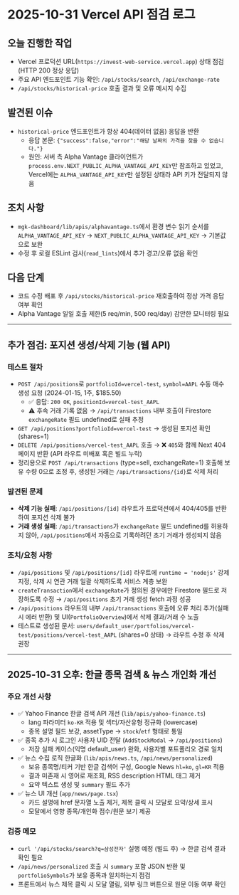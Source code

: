 # 2025-10-31 Vercel API 점검 로그

## 오늘 진행한 작업
- Vercel 프로덕션 URL(`https://invest-web-service.vercel.app`) 상태 점검 (HTTP 200 정상 응답)
- 주요 API 엔드포인트 기능 확인: `/api/stocks/search`, `/api/exchange-rate`
- `/api/stocks/historical-price` 호출 결과 및 오류 메시지 수집

## 발견된 이슈
- `historical-price` 엔드포인트가 항상 404(데이터 없음) 응답을 반환
  - 응답 본문: `{"success":false,"error":"해당 날짜의 가격을 찾을 수 없습니다."}`
  - 원인: 서버 측 Alpha Vantage 클라이언트가 `process.env.NEXT_PUBLIC_ALPHA_VANTAGE_API_KEY`만 참조하고 있었고, Vercel에는 `ALPHA_VANTAGE_API_KEY`만 설정된 상태라 API 키가 전달되지 않음

## 조치 사항
- `mgk-dashboard/lib/apis/alphavantage.ts`에서 환경 변수 읽기 순서를 `ALPHA_VANTAGE_API_KEY` → `NEXT_PUBLIC_ALPHA_VANTAGE_API_KEY` → 기본값으로 보완
- 수정 후 로컬 ESLint 검사(`read_lints`)에서 추가 경고/오류 없음 확인

## 다음 단계
- 코드 수정 배포 후 `/api/stocks/historical-price` 재호출하여 정상 가격 응답 여부 확인
- Alpha Vantage 일일 호출 제한(5 req/min, 500 req/day) 감안한 모니터링 필요

---

## 추가 점검: 포지션 생성/삭제 기능 (웹 API)

### 테스트 절차
- `POST /api/positions`로 `portfolioId=vercel-test`, `symbol=AAPL` 수동 매수 생성 요청 (2024-01-15, 1주, $185.50)
  - ✅ 응답: `200 OK`, `positionId=vercel-test_AAPL`
  - ⚠️ 후속 거래 기록 없음 → `/api/transactions` 내부 호출이 Firestore `exchangeRate` 필드 undefined로 실패 추정
- `GET /api/positions?portfolioId=vercel-test` → 생성된 포지션 확인 (shares=1)
- `DELETE /api/positions/vercel-test_AAPL` 호출 → ❌ `405`와 함께 Next 404 페이지 반환 (API 라우트 미배포 혹은 빌드 누락)
- 정리용으로 `POST /api/transactions` (type=sell, exchangeRate=1) 호출해 보유 수량 0으로 조정 후, 생성된 거래는 `/api/transactions/{id}`로 삭제 처리

### 발견된 문제
- **삭제 기능 실패**: `/api/positions/[id]` 라우트가 프로덕션에서 404/405를 반환하여 포지션 삭제 불가
- **거래 생성 실패**: `/api/transactions`가 `exchangeRate` 필드 undefined를 허용하지 않아, `/api/positions`에서 자동으로 기록하려던 초기 거래가 생성되지 않음

### 조치/요청 사항
- `/api/positions` 및 `/api/positions/[id]` 라우트에 `runtime = 'nodejs'` 강제 지정, 삭제 시 연관 거래 일괄 삭제하도록 서비스 계층 보완
- `createTransaction`에서 `exchangeRate`가 정의된 경우에만 Firestore 필드로 저장하도록 수정 → `/api/positions` 초기 거래 생성 fetch 과정 성공
- `/api/positions` 라우트의 내부 `/api/transactions` 호출에 오류 처리 추가(실패 시 에러 반환) 및 UI(`PortfolioOverview`)에서 삭제 결과/거래 수 노출
- 테스트로 생성된 문서: `users/default_user/portfolios/vercel-test/positions/vercel-test_AAPL` (shares=0 상태) → 라우트 수정 후 삭제 권장

---

## 2025-10-31 오후: 한글 종목 검색 & 뉴스 개인화 개선

### 주요 개선 사항
- ✅ Yahoo Finance 한글 검색 API 개선 (`lib/apis/yahoo-finance.ts`)
  - lang 파라미터 `ko-KR` 적용 및 섹터/자산유형 정규화 (lowercase)
  - 종목 설명 필드 보강, assetType → `stock`/`etf` 형태로 통일
- ✅ 종목 추가 시 로그인 사용자 UID 전달 (`AddStockModal` → `/api/positions`)
  - 저장 실패 케이스(익명 default_user) 완화, 사용자별 포트폴리오 경로 일치
- ✅ 뉴스 수집 로직 한글화 (`lib/apis/news.ts`, `/api/news/personalized`)
  - 보유 종목명/티커 기반 한글 검색어 구성, Google News `hl=ko`, `gl=KR` 적용
  - 결과 미존재 시 영어로 재조회, RSS description HTML 태그 제거
  - 요약 텍스트 생성 및 `summary` 필드 추가
- ✅ 뉴스 UI 개선 (`app/news/page.tsx`)
  - 카드 설명에 href 문자열 노출 제거, 제목 클릭 시 모달로 요약/상세 표시
  - 모달에서 영향 종목/개인화 점수/원문 보기 제공

### 검증 메모
- `curl '/api/stocks/search?q=삼성전자'` 실행 예정 (빌드 후) → 한글 검색 결과 확인 필요
- `/api/news/personalized` 호출 시 `summary` 포함 JSON 반환 및 `portfolioSymbols`가 보유 종목과 일치하는지 점검
- 프론트에서 뉴스 제목 클릭 시 모달 열림, 외부 링크 버튼으로 원문 이동 여부 확인

